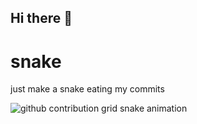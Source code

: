 ## Hi there 👋

<!--
**GGhostBear-dev/GGhostBear-dev** is a ✨ _special_ ✨ repository because its `README.md` (this file) appears on your GitHub profile.

Here are some ideas to get you started:

- 🔭 I’m currently working on ...
- 🌱 I’m currently learning ...
- 👯 I’m looking to collaborate on ...
- 🤔 I’m looking for help with ...
- 💬 Ask me about ...
- 📫 How to reach me: ...
- 😄 Pronouns: ...
- ⚡ Fun fact: ...
-->

# snake
just make a snake eating my commits

<picture>
  <source media="(prefers-color-scheme: dark)" srcset="https://raw.githubusercontent.com/GGhostBear-dev/GGhostBear-dev/output/github-contribution-grid-snake-dark.svg"> 
  <source media="(prefers-color-scheme: light)" srcset="https://raw.githubusercontent.com/GGhostBear-dev/GGhostBear-dev/output/github-contribution-grid-snake.svg">
  <img alt="github contribution grid snake animation" src="https://raw.githubusercontent.com/GGhostBear-dev/GGhostBear-dev/output/github-contribution-grid-snake.svg"> 
</picture>
<br><br>
